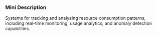### Mini Description

Systems for tracking and analyzing resource consumption patterns, including real-time monitoring, usage analytics, and anomaly detection capabilities.
